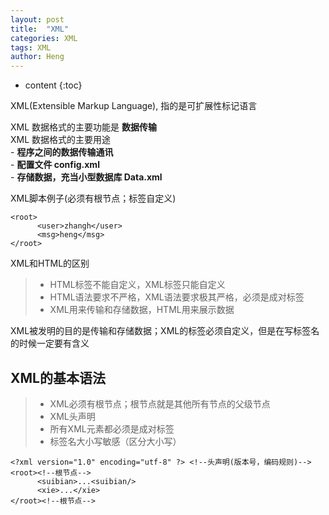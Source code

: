 ```yaml
---
layout: post
title:  "XML"
categories: XML
tags: XML
author: Heng
---
```


* content
{:toc}

XML(Extensible Markup Language), 指的是可扩展性标记语言<br>

XML 数据格式的主要功能是 **数据传输**<br>
XML 数据格式的主要用途<br>
      - **程序之间的数据传输通讯**<br>
      - **配置文件 config.xml**<br>
      - **存储数据，充当小型数据库 Data.xml**<br>


XML脚本例子(必须有根节点；标签自定义)
```
<root> 
      <user>zhangh</user>
      <msg>heng</msg>
</root>
```
XML和HTML的区别
>- HTML标签不能自定义，XML标签只能自定义
>- HTML语法要求不严格，XML语法要求极其严格，必须是成对标签
>- XML用来传输和存储数据，HTML用来展示数据

XML被发明的目的是传输和存储数据；XML的标签必须自定义，但是在写标签名的时候一定要有含义

## XML的基本语法
>- XML必须有根节点；根节点就是其他所有节点的父级节点
>- XML头声明<?xml version="版本号" encoding="编码规则" ?>
>- 所有XML元素都必须是成对标签
>- 标签名大小写敏感（区分大小写）
```
<?xml version="1.0" encoding="utf-8" ?> <!--头声明(版本号，编码规则)-->
<root><!--根节点-->
      <suibian>...<suibian/>
      <xie>...</xie>
</root><!--根节点-->
```

